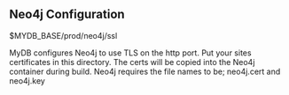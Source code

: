 ## Neo4j Configuration

$MYDB_BASE/prod/neo4j/ssl

MyDB configures Neo4j to use TLS on the http port. Put your sites certificates
in this directory.  The certs will be copied into the Neo4j container during 
build.  Neo4j requires the file names to be;
neo4j.cert and neo4j.key
